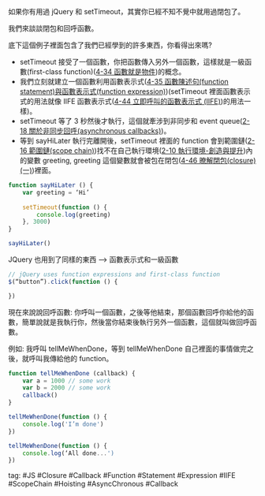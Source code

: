 如果你有用過 jQuery 和 setTimeout，其實你已經不知不覺中就用過閉包了。

我們來談談閉包和回呼函數。

底下這個例子裡面包含了我們已經學到的許多東西，你看得出來嗎?
-   setTimeout 接受了一個函數，你把函數傳入另外一個函數，這樣就是一級函數(first-class function)([4-34 函數就是物件](4-34%20函數就是物件.md))的概念。
-   我們立刻就建立一個函數利用函數表示式([4-35 函數陳述句(function statement)與函數表示式(function expression)](4-35%20函數陳述句(function%20statement)與函數表示式(function%20expression).md))(setTimeout 裡面函數表示式的用法就像 IIFE 函數表示式([4-44 立即呼叫的函數表示式 (IIFE)](4-44%20立即呼叫的函數表示式%20(IIFE).md))的用法一樣)。
-   setTimeout 等了 3 秒然後才執行，這個就牽涉到非同步和 event queue([2-18 關於非同步回呼(asynchronous callbacks)](2-18%20關於非同步回呼(asynchronous%20callbacks).md))。
-   等到 sayHiLater 執行完離開後，setTimeout 裡面的 function 會到範圍鏈([2-16 範圍鏈(scope chain)](2-16%20範圍鏈(scope%20chain).md))找不在自己執行環境([2-10 執行環境-創造與提升](2-10%20執行環境-創造與提升.md))內的變數 greeting, greeting 這個變數就會被包在閉包([4-46 暸解閉包(closure)(一)](4-46%20暸解閉包(closure)(一).md))裡面。

```js
function sayHiLater () {
	var greeting = ‘Hi’
	
	setTimeout(function () {
		console.log(greeting)
	}, 3000)
} 

sayHiLater()
```

JQuery 也用到了同樣的東西 —> 函數表示式和一級函數
```js
// jQuery uses function expressions and first-class function
$(“button”).click(function () {

})
```

現在來說說回呼函數: 你呼叫一個函數，之後等他結束，那個函數回呼你給他的函數，簡單說就是我執行你，然後當你結束後執行另外一個函數，這個就叫做回呼函數。

例如: 我呼叫 tellMeWhenDone，等到 tellMeWhenDone 自己裡面的事情做完之後，就呼叫我傳給他的 function。
```js
function tellMeWhenDone (callback) {
	var a = 1000 // some work
	var b = 2000 // some work
	callback()
}

tellMeWhenDone(function () {
	console.log('I’m done')
})

tellMeWhenDone(function () {
	console.log(‘All done...')
})
```

tag: #JS #Closure #Callback #Function #Statement #Expression #IIFE #ScopeChain #Hoisting #AsyncChronous #Callback 